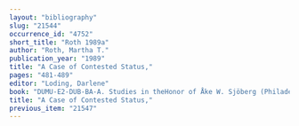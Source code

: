 ```yaml
---
layout: "bibliography"
slug: "21544"
occurrence_id: "4752"
short_title: "Roth 1989a"
author: "Roth, Martha T."
publication_year: "1989"
title: "A Case of Contested Status,"
pages: "481-489"
editor: "Loding, Darlene"
book: "DUMU-E2-DUB-BA-A. Studies in theHonor of Åke W. Sjöberg (Philadelphia)"
title: "A Case of Contested Status,"
previous_item: "21547"
---
```

